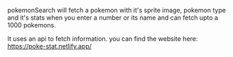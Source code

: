 pokemonSearch will fetch a pokemon with it's sprite image, pokemon type and it's stats when you enter a number or its name and can fetch upto a 1000 pokemons.

It uses an api to fetch information.
you can find the website here: https://poke-stat.netlify.app/
